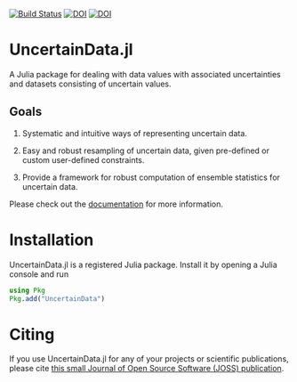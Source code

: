[![Build Status](https://travis-ci.com/kahaaga/UncertainData.jl.svg?branch=master)](https://travis-ci.com/kahaaga/UncertainData.jl) [![DOI](https://joss.theoj.org/papers/10.21105/joss.01666/status.svg)](https://doi.org/10.21105/joss.01666) [![DOI](https://zenodo.org/badge/160108056.svg)](https://zenodo.org/badge/latestdoi/160108056) 


# UncertainData.jl

A Julia package for dealing with data values with associated uncertainties and
datasets consisting of uncertain values.

## Goals

1. Systematic and intuitive ways of representing uncertain data.

2. Easy and robust resampling of uncertain data, given pre-defined or
custom user-defined constraints.

3. Provide a framework for robust computation of ensemble statistics for
uncertain data.

Please check out the
[documentation](https://kahaaga.github.io/UncertainData.jl/dev) for more
information.

# Installation

UncertainData.jl is a registered Julia package. Install it by opening a Julia console and run

```julia
using Pkg
Pkg.add("UncertainData")
```

# Citing

If you use UncertainData.jl for any of your projects or scientific publications, please cite [this small Journal of Open Source Software (JOSS) publication](https://joss.theoj.org/papers/10.21105/joss.01666).

